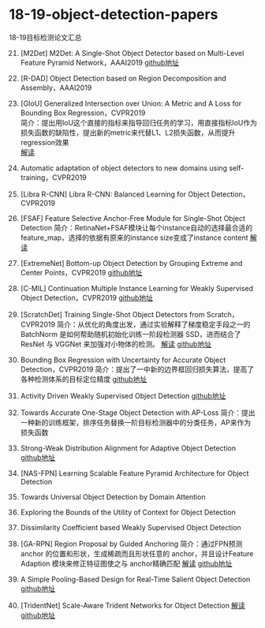 # 18-19-object-detection-papers
18-19目标检测论文汇总  

21. [M2Det] M2Det: A Single-Shot Object Detector based on Multi-Level Feature Pyramid Network，AAAI2019
[github地址](https://github.com/qijiezhao/M2Det)  

22. [R-DAD] Object Detection based on Region Decomposition and Assembly，AAAI2019  

23. [GIoU] Generalized Intersection over Union: A Metric and A Loss for Bounding Box Regression，CVPR2019  
简介：提出用IoU这个直接的指标来指导回归任务的学习，用直接指标IoU作为损失函数的缺陷性，提出新的metric来代替L1、L2损失函数，从而提升regression效果  
[解读](https://mp.weixin.qq.com/s?__biz=MzI5MDUyMDIxNA==&mid=2247487503&idx=1&sn=e98437efda298a9d8fe1a386c5a96601&chksm=ec1ffdf6db6874e03e1e05d438ebd0d295364d01ca8b2741bdad8ffa5d328032ad24ae76a289&token=762499696&lang=zh_CN&scene=21#wechat_redirect)  

24. Automatic adaptation of object detectors to new domains using self-training，CVPR2019

25. [Libra R-CNN] Libra R-CNN: Balanced Learning for Object Detection，CVPR2019

26. [FSAF] Feature Selective Anchor-Free Module for Single-Shot Object Detection
简介：RetinaNet+FSAF模块让每个instance自动的选择最合适的feature_map，选择的依据有原来的instance size变成了instance content
[解读](https://mp.weixin.qq.com/s?__biz=MzI5MDUyMDIxNA==&mid=2247487638&idx=2&sn=1e9f26013b3d9ab4fd4137729894606a&chksm=ec1ffd6fdb687479183be59ec102f28bff4a5521903707fef744449e7630252c5298b66f339b&token=1948754723&lang=zh_CN&scene=21#wechat_redirect)

27. [ExtremeNet] Bottom-up Object Detection by Grouping Extreme and Center Points，CVPR2019
[github地址](https://github.com/xingyizhou/ExtremeNet)

28. [C-MIL] Continuation Multiple Instance Learning for Weakly Supervised Object Detection，CVPR2019
[github地址](https://github.com/AnonymousIDs/C-MIL)

29. [ScratchDet] Training Single-Shot Object Detectors from Scratch，CVPR2019
简介：从优化的角度出发，通过实验解释了梯度稳定手段之一的 BatchNorm 是如何帮助随机初始化训练一阶段检测器 SSD，进而结合了 ResNet 与 VGGNet 来加强对小物体的检测。
[解读](https://mp.weixin.qq.com/s/TZj0QzDXE6QbCY5-pT6RNQ) [github地址](https://github.com/KimSoybean/ScratchDet)

30. Bounding Box Regression with Uncertainty for Accurate Object Detection，CVPR2019
简介：提出了一中新的边界框回归损失算法，提高了各种检测体系的目标定位精度
[github地址](https://github.com/yihui-he/KL-Loss)

31. Activity Driven Weakly Supervised Object Detection
[github地址](https://github.com/zhenheny/ADWSOD)

32. Towards Accurate One-Stage Object Detection with AP-Loss
简介：提出一种新的训练框架，排序任务替换一阶目标检测器中的分类任务，AP来作为损失函数

33. Strong-Weak Distribution Alignment for Adaptive Object Detection
[github地址](https://github.com/VisionLearningGroup/DA_Detection)

34. [NAS-FPN] Learning Scalable Feature Pyramid Architecture for Object Detection

35. Towards Universal Object Detection by Domain Attention

36. Exploring the Bounds of the Utility of Context for Object Detection

37. Dissimilarity Coefficient based Weakly Supervised Object Detection

38. [GA-RPN] Region Proposal by Guided Anchoring
简介：通过FPN预测 anchor 的位置和形状，生成稀疏而且形状任意的 anchor，并且设计Feature Adaption 模块来修正特征图使之与 anchor精确匹配
[解读](https://mp.weixin.qq.com/s/Sl958JkcJjy-HW9_c-SH4g) [github地址](https://github.com/open-mmlab/mmdetection)

39. A Simple Pooling-Based Design for Real-Time Salient Object Detection
[github地址](https://github.com/backseason/PoolNet)

40. [TridentNet] Scale-Aware Trident Networks for Object Detection
[解读](https://zhuanlan.zhihu.com/p/54334986) [github地址](https://github.com/TuSimple/simpledet/tree/master/models/tridentnet)


